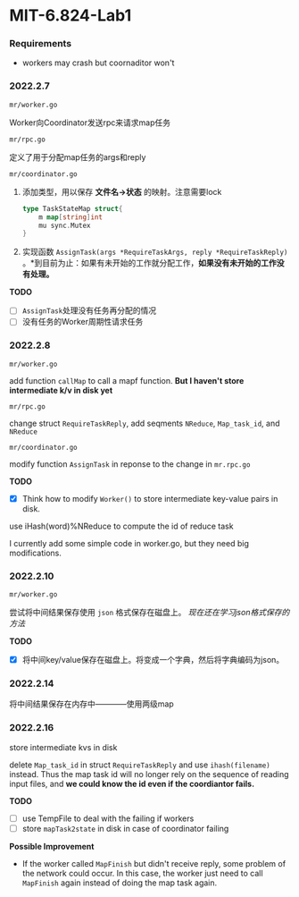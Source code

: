 # MIT-6.824-Lab1
### Requirements
* workers may crash but coornaditor won't
### 2022.2.7

`mr/worker.go`

Worker向Coordinator发送rpc来请求map任务

`mr/rpc.go`

定义了用于分配map任务的args和reply

`mr/coordinator.go`

1. 添加类型，用以保存 **文件名→状态** 的映射。注意需要lock
    
    ```go
    type TaskStateMap struct{
    	m map[string]int
    	mu sync.Mutex
    }
    ```
    
2. 实现函数 `AssignTask(args *RequireTaskArgs, reply *RequireTaskReply)` 。*到目前为止：如果有未开始的工作就分配工作，**如果没有未开始的工作没有处理。**

**TODO**
- [ ] `AssignTask`处理没有任务再分配的情况
- [ ] 没有任务的Worker周期性请求任务

### 2022.2.8

`mr/worker.go`

add function `callMap` to call a mapf function. **But I haven't store intermediate k/v in disk yet**

`mr/rpc.go`

change struct `RequireTaskReply`, add seqments `NReduce`, `Map_task_id`, and `NReduce`

`mr/coordinator.go`

modify function `AssignTask` in reponse to the change in `mr.rpc.go`

**TODO**

- [x]  Think how
to modify `Worker()` to store intermediate key-value pairs in disk.

use iHash(word)%NReduce to compute the id of reduce task

I currently add some simple code in worker.go, but they need big modifications.

### 2022.2.10

`mr/worker.go`

尝试将中间结果保存使用 `json` 格式保存在磁盘上。 *现在还在学习json格式保存的方法*

**TODO**

- [x] 将中间key/value保存在磁盘上。将变成一个字典，然后将字典编码为json。

### 2022.2.14

将中间结果保存在内存中————使用两级map

### 2022.2.16

store intermediate kvs in disk

delete `Map_task_id` in struct `RequireTaskReply` and use `ihash(filename)` instead. Thus the map task id will no longer rely on the sequence of reading input files, and **we could know the id even if the coordiantor fails.**

**TODO**

- [ ] use TempFile to deal with the failing if workers
- [ ] store `mapTask2state` in disk in case of coordinator failing

**Possible Improvement**

* If the worker called `MapFinish` but didn't receive reply, some problem of the network could occur. In this case, the worker just need to call `MapFinish` again instead of doing the map task again.
